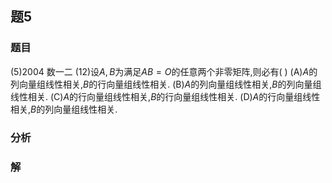 ## 题5
### 题目
(5)2004 数一二 
(12)设$A, B$为满足$AB = O$的任意两个非零矩阵,则必有( )
(A)$A$的列向量组线性相关,$B$的行向量组线性相关.
(B)$A$的列向量组线性相关,$B$的列向量组线性相关.
(C)$A$的行向量组线性相关,$B$的行向量组线性相关.
(D)$A$的行向量组线性相关,$B$的列向量组线性相关.
### 分析

### 解